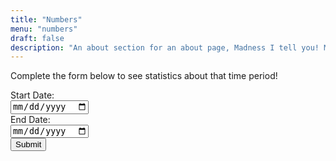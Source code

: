 ```yaml
---
title: "Numbers"
menu: "numbers"
draft: false
description: "An about section for an about page, Madness I tell you! Madness!"
---
```

<div id="stats_table">
    <p> Complete the form below to see statistics about that time period!</p>
    <div id="frm_fetch_numbers">
        <!-- Select Date -->
        <label for="start_date">Start Date:</label><br>
        <input type="date" id="start_date" name="start_date"></br>
        <label for="end_date">End Date:</label><br>
        <input type="date" id="end_date" name="end_date"></br>
        <!-- Send -->
        <input type="submit" value="Submit" onclick="get_statistics()">
    </div>
</div>

<script src="/assets/script.js"></script>